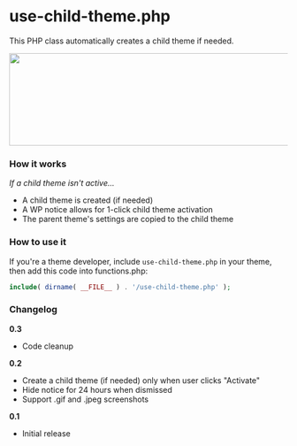 # use-child-theme.php
This PHP class automatically creates a child theme if needed.

<img src="http://i.imgur.com/dvLchUj.png" width="508" height="167" />

### How it works

_If a child theme isn't active..._
* A child theme is created (if needed)
* A WP notice allows for 1-click child theme activation
* The parent theme's settings are copied to the child theme

### How to use it

If you're a theme developer, include `use-child-theme.php` in your theme, then add this code into functions.php:

```php
include( dirname( __FILE__ ) . '/use-child-theme.php' );
```
### Changelog

**0.3**
* Code cleanup

**0.2**
* Create a child theme (if needed) only when user clicks "Activate"
* Hide notice for 24 hours when dismissed
* Support .gif and .jpeg screenshots

**0.1**
* Initial release
